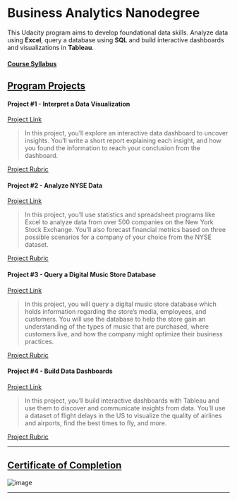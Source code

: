 # Business Analytics Nanodegree

This Udacity program aims to develop foundational data skills. Analyze data using **Excel**, query a database using **SQL** and build interactive dashboards and visualizations in **Tableau**.

#### [Course Syllabus](https://d20vrrgs8k4bvw.cloudfront.net/documents/en-US/Business+Analytics+Nanodegree+Program+Syllabus+2.0.pdf)


## [Program Projects](#)

#### Project #1 - Interpret a Data Visualization
[Project Link](https://github.com/Amnahalkhalil/Business-Analytics-Nanodegree/tree/main/Project%20%232%20-%20Analyze%20NYSE%20Data)

> In this project, you’ll explore an interactive data dashboard to uncover insights. You’ll write a short report explaining each insight, and how you found the information to reach your conclusion from the dashboard.

[Project Rubric](External%20Files/Project%20#1%20-%20Insights%20from%20Data.pdf)


#### Project #2 - Analyze NYSE Data
[Project Link](https://github.com/Amnahalkhalil/Business-Analytics-Nanodegree/tree/main/Project%20%231%20-%20Interpret%20a%20Data%20Visualization)

> In this project, you’ll use statistics and spreadsheet programs like Excel to analyze data from over 500 companies on the New York Stock Exchange. You’ll also forecast financial metrics based on three possible scenarios for a company of your choice from the NYSE dataset.

[Project Rubric](External%20Files/Project%20#2%20-%20Rubric.pdf)


#### Project #3 - Query a Digital Music Store Database
[Project Link](https://github.com/Amnahalkhalil/Business-Analytics-Nanodegree/tree/main/Project%20%233%20-%20SQL%20Project)

> In this project, you will query a digital music store database which holds information regarding the store’s media, employees, and customers. You will use the database to help the store gain an understanding of the types of music that are purchased, where customers live, and how the company might optimize their business practices.

[Project Rubric](External%20Files/Project%20%233%20-%20Music%20SQL%20Database.pdf)


#### Project #4 - Build Data Dashboards
[Project Link](https://github.com/Amnahalkhalil/Business-Analytics-Nanodegree/tree/main/Project%20%234%20-%20Build%20Data%20Dashboards)

> In this project, you’ll build interactive dashboards with Tableau and use them to discover and communicate insights from data. You’ll use a dataset of flight delays in the US to visualize the quality of airlines and airports, find the best times to fly, and more.

[Project Rubric](External%20Files/Project%20%234%20-%20Telling%20Stories%20with%20Data.pdf)

---

## [Certificate of Completion](https://graduation.udacity.com/confirm/NMLGR26X)

![image](Files/udacity-business-analytics.png.jpg)


---
